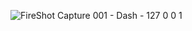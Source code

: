 ![FireShot Capture 001 - Dash - 127 0 0 1](https://user-images.githubusercontent.com/77056200/212471901-d5102162-df74-4043-b2ed-40cdb5953511.png)
